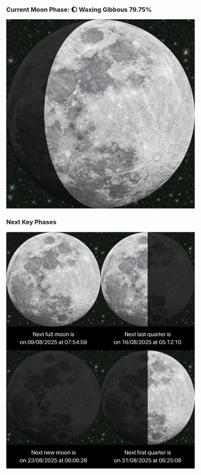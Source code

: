 ### Current Moon Phase: 🌔 Waxing Gibbous 79.75%
![Moon Phase](moonphase.png)
### Next Key Phases
![Gallery](gallery.png)